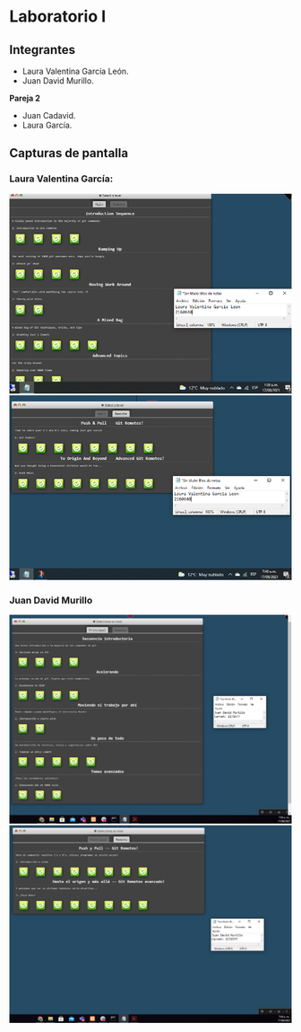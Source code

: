 # Laboratorio I
## Integrantes
- Laura Valentina García León.
- Juan David Murillo.

**Pareja 2**
- Juan Cadavid.
- Laura García.

## Capturas de pantalla
### Laura Valentina García:
![Captura 1](https://github.com/juancho20sp/LAB-1-CVDS/blob/master/Laura%20Valentina%20Garcia/Captura1Garcia.png)
![Captura 2](https://github.com/juancho20sp/LAB-1-CVDS/blob/master/Laura%20Valentina%20Garcia/Captura2Garcia.png)

### Juan David Murillo
![Captura 1](https://github.com/juancho20sp/LAB-1-CVDS/blob/master/Juan%20David%20Murillo/captura1.jpg)
![Captura 2](https://github.com/juancho20sp/LAB-1-CVDS/blob/master/Juan%20David%20Murillo/captura2.jpg)
